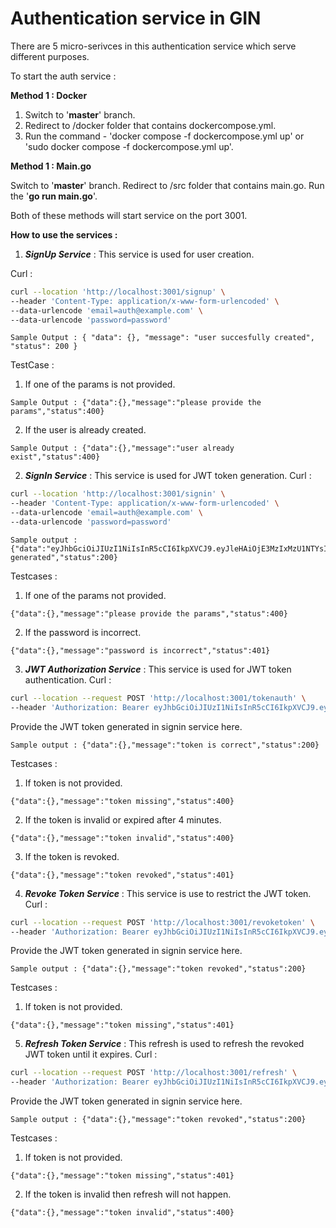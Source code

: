 # **Authentication service in GIN** 

There are 5 micro-serivces in this authentication service which serve different purposes. 

To start the auth service : 

**Method 1 : Docker**

1. Switch to '**master**' branch.
2. Redirect to /docker folder that contains dockercompose.yml.
3. Run the command - 'docker compose -f dockercompose.yml up' or 'sudo docker compose -f dockercompose.yml up'. 

**Method 1 : Main.go**

Switch to '**master**' branch.
Redirect to /src folder that contains main.go.
Run the '**go run main.go**'.

Both of these methods will start service on the port 3001.

**How to use the services :**

1. **_SignUp Service_** : This service is used for user creation.

Curl : 
```bash
curl --location 'http://localhost:3001/signup' \
--header 'Content-Type: application/x-www-form-urlencoded' \
--data-urlencode 'email=auth@example.com' \
--data-urlencode 'password=password'
```

```
Sample Output : { "data": {}, "message": "user succesfully created", "status": 200 }	
```

TestCase :

1. If one of the params is not provided.
```
Sample Output : {"data":{},"message":"please provide the params","status":400}	
```

2. If the user is already created.
```
Sample Output : {"data":{},"message":"user already exist","status":400}	
```

2. **_SignIn Service_** : This service is used for JWT token generation. 
Curl :
```bash
curl --location 'http://localhost:3001/signin' \
--header 'Content-Type: application/x-www-form-urlencoded' \
--data-urlencode 'email=auth@example.com' \
--data-urlencode 'password=password'
```

```
Sample output : {"data":"eyJhbGciOiJIUzI1NiIsInR5cCI6IkpXVCJ9.eyJleHAiOjE3MzIxMzU1NTYsInVzZXJlbWFpbCI6ImF1dGhAZXhhbXBsZS5jb20ifQ.ailyMfXvfaT2vLKLpKql15kluxaPoogYEv8xrO5qTtk","message":"token generated","status":200}
```

Testcases : 

1. If one of the params not provided.
```
{"data":{},"message":"please provide the params","status":400}
```

2. If the password is incorrect.
```
{"data":{},"message":"password is incorrect","status":401}
```

3. **_JWT Authorization Service_** : This service is used for JWT token authentication.
Curl :
```bash
curl --location --request POST 'http://localhost:3001/tokenauth' \
--header 'Authorization: Bearer eyJhbGciOiJIUzI1NiIsInR5cCI6IkpXVCJ9.eyJleHAiOjE3MzIxMzYzNDQsInVzZXJlbWFpbCI6ImF1dGhAZXhhbXBsZS5jb20ifQ.10Nv_0mjYvDo1hJPapK2vGip26UyJvbdALzaV_SSsnw'
```
Provide the JWT token generated in signin service here.

```
Sample output : {"data":{},"message":"token is correct","status":200}
```

Testcases : 

1. If token is not provided.
```
{"data":{},"message":"token missing","status":400}
```

2. If the token is invalid or expired after 4 minutes.
```
{"data":{},"message":"token invalid","status":400}
```

3. If the token is revoked.
```
{"data":{},"message":"token revoked","status":401}
```

4. **_Revoke Token Service_** : This service is use to restrict the JWT token.
Curl :
```bash
curl --location --request POST 'http://localhost:3001/revoketoken' \
--header 'Authorization: Bearer eyJhbGciOiJIUzI1NiIsInR5cCI6IkpXVCJ9.eyJleHAiOjE3MzIxMzIzMjgsInVzZXJlbWFpbCI6ImF1dGhAZXhhbXBsZS5jb20ifQ.TgZO_Cj2bb8yRsU1iffQJdq3MOPjxbsQk-H3rnaMql4'
```
Provide the JWT token generated in signin service here.

```
Sample output : {"data":{},"message":"token revoked","status":200}
```

Testcases : 

1. If token is not provided.
```
{"data":{},"message":"token missing","status":401}
```

5. **_Refresh Token Service_** :  This refresh is used to refresh the revoked JWT token until it expires.
Curl :
```bash
curl --location --request POST 'http://localhost:3001/refresh' \
--header 'Authorization: Bearer eyJhbGciOiJIUzI1NiIsInR5cCI6IkpXVCJ9.eyJleHAiOjE3MzIxMzIzMjgsInVzZXJlbWFpbCI6ImF1dGhAZXhhbXBsZS5jb20ifQ.TgZO_Cj2bb8yRsU1iffQJdq3MOPjxbsQk-H3rnaMql4'
```
Provide the JWT token generated in signin service here.

```
Sample output : {"data":{},"message":"token revoked","status":200}
```

Testcases : 

1. If token is not provided.
```
{"data":{},"message":"token missing","status":401}
```

2. If the token is invalid then refresh will not happen.
```
{"data":{},"message":"token invalid","status":400}
```